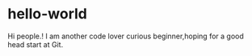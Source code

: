 # hello-world
Hi people.!
I am another code lover curious beginner,hoping for a good
head start at Git.
